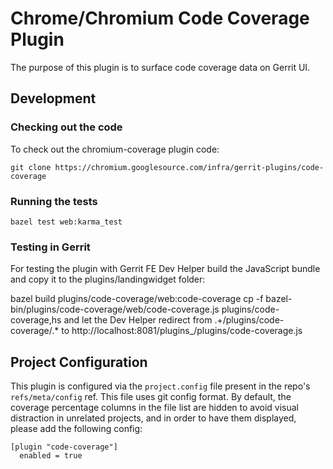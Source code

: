 # Chrome/Chromium Code Coverage Plugin

The purpose of this plugin is to surface code coverage data on Gerrit UI.

## Development

### Checking out the code

To check out the chromium-coverage plugin code:

```
git clone https://chromium.googlesource.com/infra/gerrit-plugins/code-coverage
```

### Running the tests

```
bazel test web:karma_test
```


### Testing in Gerrit

For testing the plugin with Gerrit FE Dev Helper build the JavaScript bundle and copy it to the plugins/landingwidget folder:

bazel build plugins/code-coverage/web:code-coverage
cp -f bazel-bin/plugins/code-coverage/web/code-coverage.js plugins/code-coverage,hs
and let the Dev Helper redirect from .+/plugins/code-coverage/.* to http://localhost:8081/plugins_/plugins/code-coverage.js


## Project Configuration

This plugin is configured via the `project.config` file present in the repo's
`refs/meta/config` ref. This file uses git config format. By default, the
coverage percentage columns in the file list are hidden to avoid visual
distraction in unrelated projects, and in order to have them displayed, please
add the following config:
```
[plugin "code-coverage"]
  enabled = true
```

